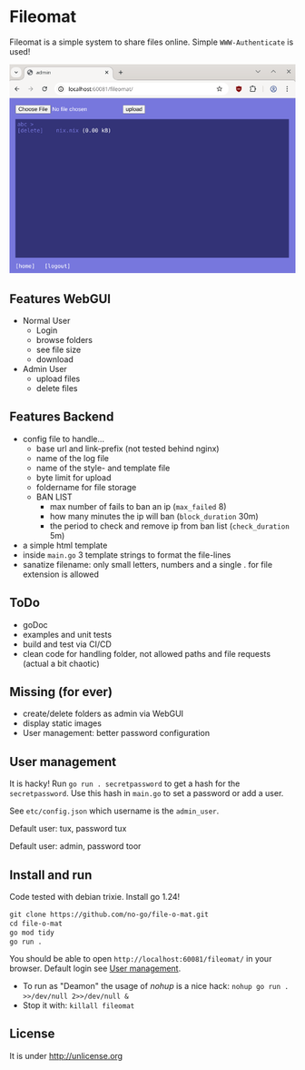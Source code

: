# Fileomat

Fileomat is a simple system to share files online. Simple `WWW-Authenticate` is used!

![Admin can upload and delete files](Screenshot.png)

## Features WebGUI

- Normal User
  - Login
  - browse folders
  - see file size
  - download
- Admin User
  - upload files
  - delete files

## Features Backend

- config file to handle...
  - base url and link-prefix (not tested behind nginx)
  - name of the log file
  - name of the style- and template file
  - byte limit for upload
  - foldername for file storage
  - BAN LIST
    - max number of fails to ban an ip (`max_failed` 8)
    - how many minutes the ip will ban (`block_duration` 30m)
    - the period to check and remove ip from ban list (`check_duration` 5m)
- a simple html template
- inside `main.go` 3 template strings to format the file-lines
- sanatize filename: only small letters, numbers and a single . for file extension is allowed

## ToDo

- goDoc
- examples and unit tests
- build and test via CI/CD
- clean code for handling folder, not allowed paths and file requests (actual a bit chaotic)

## Missing (for ever)

- create/delete folders as admin via WebGUI
- display static images
- User management: better password configuration

## User management

It is hacky! Run `go run . secretpassword` to get a hash for the `secretpassword`.
Use this hash in `main.go` to set a password or add a user.

See `etc/config.json` which username is the `admin_user`.

Default user: tux, password tux

Default user: admin, password toor

## Install and run

Code tested with debian trixie. Install go 1.24!

```
git clone https://github.com/no-go/file-o-mat.git
cd file-o-mat
go mod tidy
go run .
```

You should be able to open `http://localhost:60081/fileomat/` in your browser.
Default login see [User management](#user-management).

- To run as "Deamon" the usage of *nohup* is a nice hack: `nohup go run . >>/dev/null 2>>/dev/null &`
- Stop it with: `killall fileomat`

## License

It is under http://unlicense.org